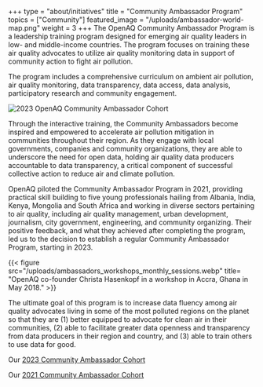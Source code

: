 +++
type = "about/initiatives"
title = "Community Ambassador Program"
topics = ["Community"]
featured_image = "/uploads/ambassador-world-map.png"
weight = 3
+++
The OpenAQ Community Ambassador Program is a leadership training program designed for emerging air quality leaders in low- and middle-income countries. The program focuses on training these air quality advocates to utilize air quality monitoring data in support of community action to fight air pollution.

The program includes a comprehensive curriculum on ambient air pollution, air quality monitoring, data transparency, data access, data analysis, participatory research and community engagement. 

![2023 OpenAQ Community Ambassador Cohort](/uploads/ambassador-world-map.png "2023 OpenAQ Community Ambassadors")

Through the interactive training, the Community Ambassadors become inspired and empowered to accelerate air pollution mitigation in communities throughout their region. As they engage with local governments, companies and community organizations, they are able to underscore the need for open data, holding air quality data producers accountable to data transparency, a critical component of successful collective action to reduce air and climate pollution. 

OpenAQ piloted the Community Ambassador Program in 2021, providing practical skill building to five young professionals hailing from Albania, India, Kenya, Mongolia and South Africa and working in diverse sectors pertaining to air quality, including air quality management, urban development, journalism, city government, engineering, and community organizing. Their positive feedback, and what they achieved after completing the program, led us to the decision to establish a regular Community Ambassador Program, starting in 2023.

{{< figure src="/uploads/ambassadors_workshops_monthly_sessions.webp" title= "OpenAQ co-founder Christa Hasenkopf in a workshop in Accra, Ghana in May 2018." >}}  

The ultimate goal of this program is to increase data fluency among air quality advocates living in some of the most polluted regions on the planet so that they are (1) better equipped to advocate for clean air in their communities, (2) able to facilitate greater data openness and transparency from data producers in their region and country, and (3) able to train others to use data for good.

O﻿ur [2023 Community Ambassador Cohort](https://openaq.medium.com/introducing-our-2023-openaq-community-ambassadors-b2014a38534e)

Our [2021 Community Ambassador Cohort](https://openaq.medium.com/announcing-the-inaugural-openaq-community-ambassador-cohort-9707a51380e3)